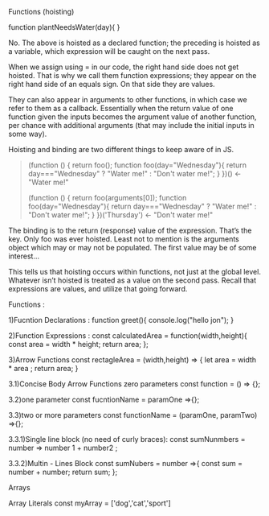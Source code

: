 Functions (hoisting)

function plantNeedsWater(day){
}

No. The above is hoisted as a declared function; the preceding is hoisted as a variable, which expression will be caught on the next pass.

When we assign using = in our code, the right hand side does not get hoisted. That is why we call them function expressions; they appear on the right hand side of an equals sign. On that side they are values.

They can also appear in arguments to other functions, in which case we refer to them as a callback. Essentially when the return value of one function given the inputs becomes the argument value of another function, per chance with additional arguments (that may include the initial inputs in some way).

Hoisting and binding are two different things to keep aware of in JS.

 > (function () {
     return foo();
     function foo(day="Wednesday"){
       return day==="Wednesday" ? "Water me!" : "Don't water me!";
     }
   })()
<- "Water me!"
 >
 > (function () {
     return foo(arguments[0]);
     function foo(day="Wednesday"){
       return day==="Wednesday" ? "Water me!" : "Don't water me!";
     }
   })('Thursday')
<- "Don't water me!"
 > 
The binding is to the return (response) value of the expression. That’s the key. Only foo was ever hoisted. Least not to mention is the arguments object which may or may not be populated. The first value may be of some interest…

This tells us that hoisting occurs within functions, not just at the global level. Whatever isn’t hoisted is treated as a value on the second pass. Recall that expressions are values, and utilize that going forward.


Functions : 

1)Fucntion Declarations :
function greet(){
console.log("hello jon");
}

2)Function Expressions :
const calculatedArea = function(width,height){
const area = width * height;
return area;
};

3)Arrow Functions 
const rectagleArea = (width,height) => {
let area = width * area ;
return area;
}

3.1)Concise Body Arrow Functions 
zero parameters
const function = () => {};

3.2)one parameter
const fucntionName = paramOne =>{};

3.3)two or more parameters
const functionName = (paramOne, paramTwo) =>{};

3.3.1)Single line block (no need of curly braces):
const sumNunmbers = number => number 1 + number2 ;

3.3.2)Multin - Lines Block
const sumNubers = number =>{
const sum = number + number;
return sum;
};


Arrays 

Array Literals 
const myArray = ['dog','cat','sport']

